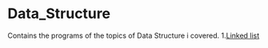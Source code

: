 # Data_Structure
Contains the programs of the topics of Data Structure i covered.  1.[Linked list](https://www.geeksforgeeks.org/linked-list-set-1-introduction/)

